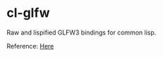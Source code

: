 # cl-glfw
Raw and lispified GLFW3 bindings for common lisp.

Reference: [Here](https://hectarea1996.github.io/cl-glfw/)
